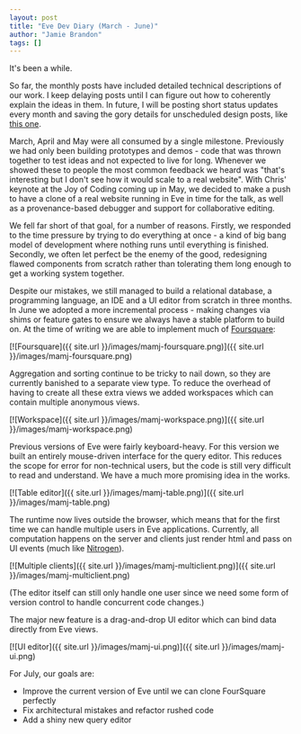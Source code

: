 ```yaml
---
layout: post
title: "Eve Dev Diary (March - June)"
author: "Jamie Brandon"
tags: []
---
```


It's been a while.

So far, the monthly posts have included detailed technical descriptions of our work. I keep delaying posts until I can figure out how to coherently explain the ideas in them. In future, I will be posting short status updates every month and saving the gory details for unscheduled design posts, like [this one](http://incidentalcomplexity.com/2015/04/22/version-control/).

March, April and May were all consumed by a single milestone. Previously we had only been building prototypes and demos - code that was thrown together to test ideas and not expected to live for long. Whenever we showed these to people the most common feedback we heard was "that's interesting but I don't see how it would scale to a real website". With Chris' keynote at the Joy of Coding coming up in May, we decided to make a push to have a clone of a real website running in Eve in time for the talk, as well as a provenance-based debugger and support for collaborative editing.

We fell far short of that goal, for a number of reasons. Firstly, we responded to the time pressure by trying to do everything at once - a kind of big bang model of development where nothing runs until everything is finished. Secondly, we often let perfect be the enemy of the good, redesigning flawed components from scratch rather than tolerating them long enough to get a working system together.

Despite our mistakes, we still managed to build a relational database, a programming language, an IDE and a UI editor from scratch in three months. In June we adopted a more incremental process - making changes via shims or feature gates to ensure we always have a stable platform to build on. At the time of writing we are able to implement much of [Foursquare](https://foursquare.com/):

[![Foursquare]({{ site.url }}/images/mamj-foursquare.png)]({{ site.url }}/images/mamj-foursquare.png)

Aggregation and sorting continue to be tricky to nail down, so they are currently banished to a separate view type. To reduce the overhead of having to create all these extra views we added workspaces which can contain multiple anonymous views.

[![Workspace]({{ site.url }}/images/mamj-workspace.png)]({{ site.url }}/images/mamj-workspace.png)

Previous versions of Eve were fairly keyboard-heavy. For this version we built an entirely mouse-driven interface for the query editor. This reduces the scope for error for non-technical users, but the code is still very difficult to read and understand. We have a much more promising idea in the works.

[![Table editor]({{ site.url }}/images/mamj-table.png)]({{ site.url }}/images/mamj-table.png)

The runtime now lives outside the browser, which means that for the first time we can handle multiple users in Eve applications. Currently, all computation happens on the server and clients just render html and pass on UI events (much like [Nitrogen](http://nitrogenproject.com/learn)).

[![Multiple clients]({{ site.url }}/images/mamj-multiclient.png)]({{ site.url }}/images/mamj-multiclient.png)

(The editor itself can still only handle one user since we need some form of version control to handle concurrent code changes.)

The major new feature is a drag-and-drop UI editor which can bind data directly from Eve views.

[![UI editor]({{ site.url }}/images/mamj-ui.png)]({{ site.url }}/images/mamj-ui.png)

For July, our goals are:

* Improve the current version of Eve until we can clone FourSquare perfectly
* Fix architectural mistakes and refactor rushed code
* Add a shiny new query editor
